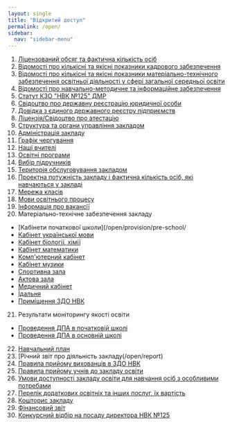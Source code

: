 ```yaml
---
layout: single
title: "Відкритий доступ"
permalink: /open/
sidebar:
  nav: "sidebar-menu"
---
```


1. [Ліцензований обсяг та фактична кількість осіб](/open/licence/)
2. [Відомості про кількісні та якісні показники кадрового забезпечення](/open/staff/)
3. [Відомості про кількісні та якісні показники матеріально-технічного забезпечення освітньої діяльності у сфері загальної середньої освіти](/open/tech/)
4. [Відомості про навчально-методичне та інформаційне забезпечення](/open/info/)
5. [Статут КЗО "НВК №125" ДМР](/open/statut/)
6. [Свідоцтво про державну реєстрацію юридичної особи](/open/registration-certificate/)
7. [Довідка з єдиного державного реєстру підприємств](/open/state-certificate/)
8. [Ліцензія/Свідоцтво про атестацію](/open/attestation-certificate/)
9. [Структура та органи управління закладом](/open/management-structure/)
10. [Адміністрація закладу](/open/administration/)
11. [Графік чергування](/open/schedule/)
12. [Наші вчителі](/open/teachers/)
13. [Освітні програми](/open/programs/)
14. [Вибір підручників](/open/books-5-grade/)
15. [Територія обслуговування закладом](/open/service-territory/)
16. [Проектна потужність закладу і фактична кількість осіб, які навчаються у закладі](/open/project-value/)
17. [Мережа класів](/open/classes/)
18. [Мови освітнього процесу](/open/languages/)
19. [Інформація про вакансії](/open/vacancies/)
20. Матеріально-технічне забезпечення закладу
- [Кабінети початкової школи](/open/provision/pre-school/
- [Кабінет української мови](/open/provision/ukrainian)
- [Кабінет біології, хімії](/open/provision/biology)
- [Кабінет математики](/open/provision/math)
- [Комп'ютерний кабінет](/open/provision/computer)
- [Кабінет музики](/open/provision/music)
- [Спортивна зала](/open/provision/sport)
- [Актова зала](/open/provision/act)
- [Медичний кабінет](/open/provision/med)
- [Їдальня](/open/provision/kitchen)
- [Приміщення ЗДО НВК](/open/provision/zdo)
21. Результати моніторингу якості освіти
- [Проведення ДПА в початковій школі](/open/monitor/first-school/)
- [Проведення ДПА в основній школі](/open/monitor/main-school/)
22. [Навчальний план](/open/plan)
23. [Річний звіт про діяльність закладу(/open/report)
24. [Правила прийому вихованців в ЗДО НВК](/open/rules-dnz)
25. [Правила прийому учнів до закладу освіти](/open/rules-school)
26. [Умови доступності закладу освіти для навчання осіб з особливими потребами](/open/rules-special)
27. [Перелік додаткових освітніх та інших послуг, їх вартість](/open/prices)
28. [Кошторис закладу](/open/estimate/)
29. [Фінансовий звіт](https://docs.google.com/spreadsheets/d/1bUdMxZAl-Lgllxh1Pz0WEKhV_WbI2w420UIuQfAu850/edit#gid=780042493)
30. [Конкурсний відбір на посаду директора НВК №125](/announcement/)

